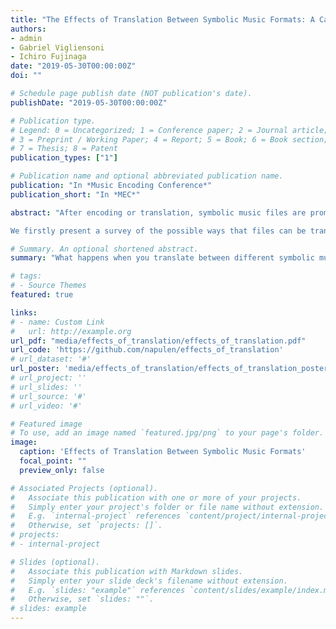 ```yaml
---
title: "The Effects of Translation Between Symbolic Music Formats: A Case Study with Humdrum, Lilypond, MEI, and MusicXML"
authors:
- admin
- Gabriel Vigliensoni
- Ichiro Fujinaga
date: "2019-05-30T00:00:00Z"
doi: ""

# Schedule page publish date (NOT publication's date).
publishDate: "2019-05-30T00:00:00Z"

# Publication type.
# Legend: 0 = Uncategorized; 1 = Conference paper; 2 = Journal article;
# 3 = Preprint / Working Paper; 4 = Report; 5 = Book; 6 = Book section;
# 7 = Thesis; 8 = Patent
publication_types: ["1"]

# Publication name and optional abbreviated publication name.
publication: "In *Music Encoding Conference*"
publication_short: "In *MEC*"

abstract: "After encoding or translation, symbolic music files are prompt to contain discrepancies that may lead to distinct interpretations in different software. In this paper, we investigate the effects of translating four collections of symbolic music files that have been distributed in different formats: Humdrum (**kern), Lilypond, Music Encoding Initiative (MEI), and MusicXML. The corpus of symbolic music files used in our experiment corresponds to four collections of music scores from the common practice period of Western music obtained from well-established projects and websites. The sources we selected have made their scores publicly available and distributed them in different symbolic music formats.

We firstly present a survey of the possible ways that files can be translated between these formats, we then apply each translation path to all the symbolic music files in our corpus, and we finalize this paper by searching for the effects and discrepancies that the translations add to the converted files. An initial analysis of our experiment shows that discrepancies were introduced—to a greater or lesser extent—in all of the translation paths that we tested. The discrepancies involve changes in the duration of the notes, articulations, and the offset of a note in the translation with respect to the same note in the original file. Additionally, several files cannot be translated or parsed after the conversion. We present a brief summary of the circumstances related to these problems."

# Summary. An optional shortened abstract.
summary: "What happens when you translate between different symbolic music formats?"

# tags:
# - Source Themes
featured: true

links:
# - name: Custom Link
#   url: http://example.org
url_pdf: "media/effects_of_translation/effects_of_translation.pdf"
url_code: 'https://github.com/napulen/effects_of_translation'
# url_dataset: '#'
url_poster: 'media/effects_of_translation/effects_of_translation_poster.pdf'
# url_project: ''
# url_slides: ''
# url_source: '#'
# url_video: '#'

# Featured image
# To use, add an image named `featured.jpg/png` to your page's folder. 
image:
  caption: 'Effects of Translation Between Symbolic Music Formats'
  focal_point: ""
  preview_only: false

# Associated Projects (optional).
#   Associate this publication with one or more of your projects.
#   Simply enter your project's folder or file name without extension.
#   E.g. `internal-project` references `content/project/internal-project/index.md`.
#   Otherwise, set `projects: []`.
# projects:
# - internal-project

# Slides (optional).
#   Associate this publication with Markdown slides.
#   Simply enter your slide deck's filename without extension.
#   E.g. `slides: "example"` references `content/slides/example/index.md`.
#   Otherwise, set `slides: ""`.
# slides: example
---
```


